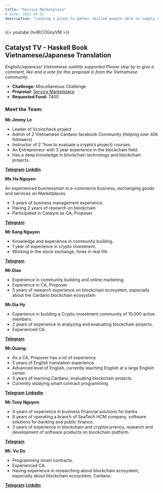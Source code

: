 ```yaml
---
title: "Service Marketplace"
# date: 2022-04-01
description: "Lacking a place to gather skilled people able to supply support services for unskilled proposers and CAs with a reasonable cost."
---
```

{{<  youtube 0v4ECOGoyVM >}}

## Catalyst TV - Haskell Book Vietnamese/Japanese Translation

*English/Japanese/ Vietnamese subtitle supported Please stop by to give a comment, like and a vote for this proposal in from the Vietnamese community.*

- **Challenge:** Miscellaneous Challenge
- **Proposal:** [Service Marketplace](https://cardano.ideascale.com/c/idea/404213)
- **Requested Fund:** 7400

### Meet the Team:

**Mr.Jimmy Le**

- Leader of Vcoincheck project
- Admin of 2 Vietnamese Cardano facebook Community (helping over 40k followers)
- Instructor of 2 “how to evaluate a crypto’s project) courses.
- An Entrepreneur with 3 year experience in the blockchain field.
- Has a deep knowledge in blockchain technology and blockchain projects.

[**Telegram**](https://t.me/Jimmy_Lee01)
[**Linkdin**](linkedin.com/in/le-linh-813125117)

 **Ms.Ha Nguyen**

An experienced businessman in e-commerce business, exchanging goods and services on Marketplaces.

- 5 years of business management experience.
- Having 2 years of research on blockchain
- Participated in Catalyst as CA, Proposer.

[**Telegram**](https://t.me/hanguyen122009)

**Mr.Sang Nguyen**

- Knowledge and experience in community building.
- 1 year of experience in crypto investment.
- Working in the stock exchange, forex in real life

[**Telegram**](https://t.me/IlumNguyen)

**Mr.Giao**

- Experience in community building and online marketing.
- Experience in CA, Proposer
- 5 years of research experience on blockchain ecosystem, especially about the Cardano blockchain ecosystem

**Mr.Gia Hy**

- Experience in building a Crypto investment community of 10,000 active members.
- 2 years of experience in analyzing and evaluating blockchain projects.
- Experienced CA.

[**Telegram**](https://t.me/GiaHyVuong)

**Mr.Quang:**

- As a CA, Proposer has a lot of experience
- 5 years of English translation experience.
- Advanced level of English, currently teaching English at a large English center.
- 3 years of learning Cardano, evaluating blockchain projects.
- Currently studying smart contract programming

[**Telegram**](https://t.me/quangdaniel)
[**Linkedin**](https://www.linkedin.com/in/tran-quang-33770b228/)

**Mr.Tony Nguyen**

- 4 years of experience in business financial solutions for banks.
- 8 years of operating a branch of SeaTech HCM company, software solutions for banking and public finance.
- 3 years of experience in blockchain and cryptocurrency, research and development of software products on blockchain platform.

[**Telegram**](https://t.me/Trint2)

**Mr. Vu Do**

- Programming smart contracts.
- Experienced CA.
- Having experience in researching about blockchain ecosystem, especially about blockchain ecosystem, Cardano.

[**Telegram**](https://t.me/VuDo2312)
[**Linkdin**](https://www.linkedin.com/in/vu-do-4ba0a2109/)